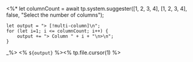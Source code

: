 <%*
	let columnCount = await tp.system.suggester([1, 2, 3, 4], [1, 2, 3, 4], false, "Select the number of columns");
	
	let output = "> [!multi-column]\n";
	for (let i=1; i <= columnCount; i++) {
	    output += "> Column " + i + "\n>\n";
	}
_%>
<% `${output}` %><% tp.file.cursor(1) %>